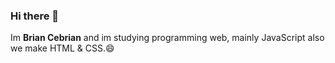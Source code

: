 ### Hi there 👋

Im **Brian Cebrian** and im studying programming web, mainly JavaScript also we make HTML & CSS.😄
